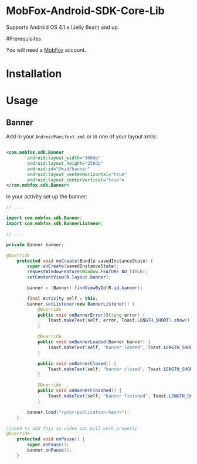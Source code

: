 # MobFox-Android-SDK-Core-Lib

Supports Android OS 4.1.x (Jelly Bean) and up.

#Prerequisites

You will need a [MobFox](http://www.mobfox.com/) account.

# Installation

# Usage

## Banner

Add in your ```AndroidManifext.xml``` or in one of your layout xmls:
```xml

<com.mobfox.sdk.Banner
        android:layout_width="300dp"
        android:layout_height="250dp"
        android:id="@+id/banner"
        android:layout_centerHorizontal="true"
        android:layout_centerVertical="true">
</com.mobfox.sdk.Banner>
```

In your activity set up the banner:

```java
// ....

import com.mobfox.sdk.Banner;
import com.mobfox.sdk.BannerListener;

// ....

private Banner banner;

@Override
    protected void onCreate(Bundle savedInstanceState) {
        super.onCreate(savedInstanceState);
        requestWindowFeature(Window.FEATURE_NO_TITLE);
        setContentView(R.layout.banner);

        banner = (Banner) findViewById(R.id.banner);

        final Activity self = this;
        banner.setListener(new BannerListener() {
            @Override
            public void onBannerError(String error) {
                Toast.makeText(self, error, Toast.LENGTH_SHORT).show();
            }

            @Override
            public void onBannerLoaded(Banner banner) {
                Toast.makeText(self, "banner loaded", Toast.LENGTH_SHORT).show();
            }

            public void onBannerClosed() {
                Toast.makeText(self, "banner closed", Toast.LENGTH_SHORT).show();
            }

            @Override
            public void onBannerFinished() {
                Toast.makeText(self, "banner finished", Toast.LENGTH_SHORT).show();
            } 

        banner.load("<your-publication-hash>");
    }

//need to add this so video ads will work properly
@Override
    protected void onPause() {
        super.onPause();
        banner.onPause();
    }
```



